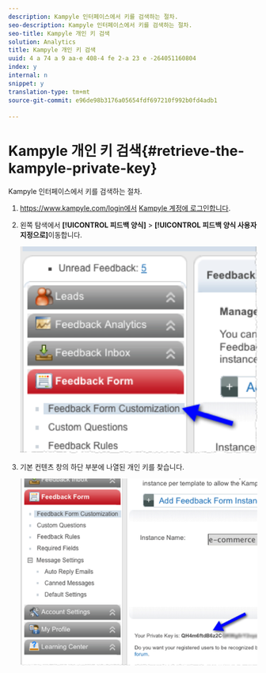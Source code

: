 ```yaml
---
description: Kampyle 인터페이스에서 키를 검색하는 절차.
seo-description: Kampyle 인터페이스에서 키를 검색하는 절차.
seo-title: Kampyle 개인 키 검색
solution: Analytics
title: Kampyle 개인 키 검색
uuid: 4 a 74 a 9 aa-e 408-4 fe 2-a 23 e -264051160804
index: y
internal: n
snippet: y
translation-type: tm+mt
source-git-commit: e96de98b3176a05654fdf697210f992b0fd4adb1

---
```



# Kampyle 개인 키 검색{#retrieve-the-kampyle-private-key}

Kampyle 인터페이스에서 키를 검색하는 절차.

1. https://www.kampyle.com/login에서 [Kampyle 계정에 로그인합니다](https://www.kampyle.com/login).
1. 왼쪽 탐색에서 **[!UICONTROL 피드백 양식]** &gt; **[!UICONTROL 피드백 양식 사용자 지정으로]**&#x200B;이동합니다.

   ![](assets/retrieve_key1.png)

1. 기본 컨텐츠 창의 하단 부분에 나열된 개인 키를 찾습니다.

   ![](assets/retrieve_key2.png)

